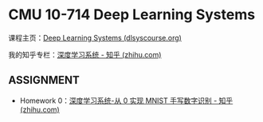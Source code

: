 # CMU 10-714 Deep Learning Systems

课程主页：[Deep Learning Systems (dlsyscourse.org)](https://dlsyscourse.org/)

我的知乎专栏：[深度学习系统 - 知乎 (zhihu.com)](https://www.zhihu.com/column/c_1553077117054857216)

## ASSIGNMENT

- Homework 0：[深度学习系统-从 0 实现 MNIST 手写数字识别 - 知乎 (zhihu.com)](https://zhuanlan.zhihu.com/p/564003337)